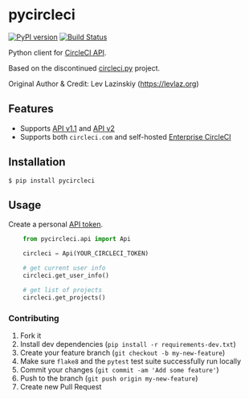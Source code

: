 # pycircleci

[![PyPI version](https://badge.fury.io/py/pycircleci.svg)](https://badge.fury.io/py/pycircleci)
[![Build Status](https://github.com/alpinweis/pycircleci/actions/workflows/test.yml/badge.svg)](https://github.com/alpinweis/pycircleci/actions/workflows/test.yml)

Python client for [CircleCI API](https://circleci.com/docs/2.0/api-intro/).

Based on the discontinued [circleci.py](https://github.com/levlaz/circleci.py) project.

Original Author & Credit: Lev Lazinskiy (https://levlaz.org)

## Features

- Supports [API v1.1](https://circleci.com/docs/api/#api-overview) and [API v2](https://circleci.com/docs/api/v2/)
- Supports both `circleci.com` and self-hosted [Enterprise CircleCI](https://circleci.com/enterprise/)

## Installation

    $ pip install pycircleci

## Usage

Create a personal [API token](https://circleci.com/docs/2.0/managing-api-tokens/#creating-a-personal-api-token).

```python
    from pycircleci.api import Api

    circleci = Api(YOUR_CIRCLECI_TOKEN)

    # get current user info
    circleci.get_user_info()

    # get list of projects
    circleci.get_projects()
```

### Contributing

1. Fork it
1. Install dev dependencies (`pip install -r requirements-dev.txt`)
1. Create your feature branch (`git checkout -b my-new-feature`)
1. Make sure `flake8` and the `pytest` test suite successfully run locally
1. Commit your changes (`git commit -am 'Add some feature'`)
1. Push to the branch (`git push origin my-new-feature`)
1. Create new Pull Request
